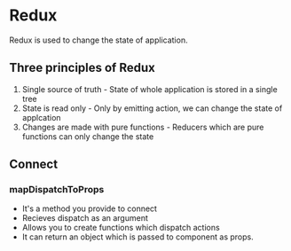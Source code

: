 # Redux

Redux is used to change the state of application.

## Three principles of Redux

1. Single source of truth - State of whole application is stored in a single tree
2. State is read only - Only by emitting action, we can change the state of applcation
3. Changes are made with pure functions - Reducers which are pure functions can only change the state

## Connect

### mapDispatchToProps

- It's a method you provide to connect
- Recieves dispatch as an argument
- Allows you to create functions which dispatch actions
- It can return an object which is passed to component as props.
